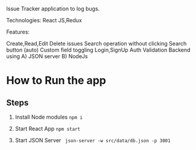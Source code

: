 Issue Tracker application to log bugs.


Technologies: React JS,Redux

Features:

Create,Read,Edit Delete issues
Search operation without clicking Search button (auto)
Custom field toggling
Login,SignUp
Auth Validation
Backend using A) JSON server B) NodeJs


# How to Run the app


## Steps

1. Install Node modules
      `npm i`

2. Start React App
       `npm start`

3. Start JSON Server
       ` json-server -w src/data/db.json -p 3001`
       
       
       
